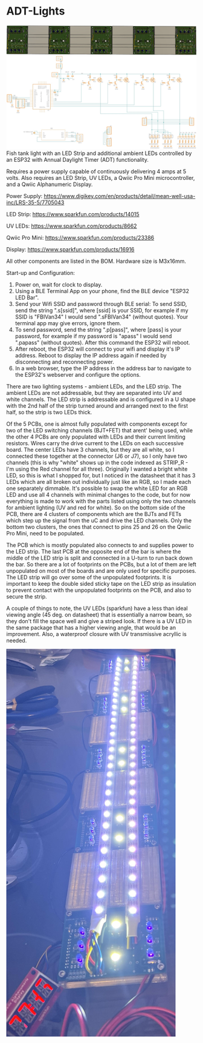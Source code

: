 # ADT-Lights
![alt_text](https://github.com/RichardO82/ADT-Lights/blob/main/Fusion/Tracks.jpg)
![alt text](https://github.com/RichardO82/ADT-Lights/blob/main/Fusion/ADT-Lights-SCH.jpg)
Fish tank light with an LED Strip and additional ambient LEDs controlled by an ESP32 with Annual Daylight Timer (ADT) functionality.

Requires a power supply capable of continuously delivering 4 amps at 5 volts.  Also requires an LED Strip, UV LEDs, a Qwiic Pro Mini microcontroller, and a Qwiic Alphanumeric Display.

Power Supply:
https://www.digikey.com/en/products/detail/mean-well-usa-inc/LRS-35-5/7705043

LED Strip:
https://www.sparkfun.com/products/14015

UV LEDs:
https://www.sparkfun.com/products/8662

Qwiic Pro Mini:
https://www.sparkfun.com/products/23386

Display:
https://www.sparkfun.com/products/16916

All other components are listed in the BOM.  Hardware size is M3x16mm.


Start-up and Configuration:

1.  Power on, wait for clock to display.
2.  Using a BLE Terminal App on your phone, find the BLE device "ESP32 LED Bar".
3.  Send your Wifi SSID and password through BLE serial:  To send SSID, send the string ".s[ssid]", where [ssid] is your SSID, for example if my SSID is "FBIVan34" I would send ".sFBIVan34" (without quotes).  Your terminal app may give errors, ignore them.
4.  To send password, send the string ".p[pass]", where [pass] is your password, for example if my password is "apass" I would send ".papass" (without quotes).  After this command the ESP32 will reboot.
5.  After reboot, the ESP32 will connect to your wifi and display it's IP address.  Reboot to display the IP address again if needed by disconnecting and reconnecting power.
6.  In a web browser, type the IP address in the address bar to navigate to the ESP32's webserver and configure the options.


  There are two lighting systems - ambient LEDs, and the LED strip.  The ambient LEDs are not addressable, but they are separated into UV and white channels.  The LED strip is addressable and is configured in a U shape with the 2nd half of the strip turned around and arranged next to the first half, so the strip is two LEDs thick.

  Of the 5 PCBs, one is almost fully populated with components except for two of the LED switching channels (BJT+FET) that arent' being used, while the other 4 PCBs are only populated with LEDs and their current limiting resistors.  Wires carry the drive current to the LEDs on each successive board.  The center LEDs have 3 channels, but they are all white, so I connected these together at the connector (J6 or J7), so I only have two channels (this is why "white" shows up in the code indexed as STRIP_R - I'm using the Red channel for all three).  Originally I wanted a bright white LED, so this is what I shopped for, but I noticed in the datasheet that it has 3 LEDs which are all broken out individually just like an RGB, so I made each one separately dimmable.  It's possible to swap the white LED for an RGB LED and use all 4 channels with minimal changes to the code, but for now everything is made to work with the parts listed using only the two channels for ambient lighting (UV and red for white).  So on the bottom side of the PCB, there are 4 clusters of components which are the BJTs and FETs which step up the signal from the uC and drive the LED channels.  Only the bottom two clusters, the ones that connect to pins 25 and 26 on the Qwiic Pro Mini, need to be populated.

  The PCB which is mostly populated also connects to and supplies power to the LED strip.  The last PCB at the opposite end of the bar is where the middle of the LED strip is split and connected in a U-turn to run back down the bar.  So there are a lot of footprints on the PCBs, but a lot of them are left unpopulated on most of the boards and are only used for specific purposes.  The LED strip will go over some of the unpopulated footprints.  It is important to keep the double sided sticky tape on the LED strip as insulation to prevent contact with the unpopulated footprints on the PCB, and also to secure the strip.

  A couple of things to note, the UV LEDs (sparkfun) have a less than ideal viewing angle (45 deg. on datasheet) that is essentially a narrow beam, so they don't fill the space well and give a striped look.  If there is a UV LED in the same package that has a higher viewing angle, that would be an improvement.  Also, a waterproof closure with UV transmissive acryllic is needed.

  
![alt_text](https://github.com/RichardO82/ADT-Lights/blob/main/ADT-Lights.jpg)
